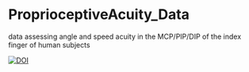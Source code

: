 # ProprioceptiveAcuity_Data
 data assessing angle and speed acuity in the MCP/PIP/DIP of the index finger of human subjects

[![DOI](https://zenodo.org/badge/361894954.svg)](https://zenodo.org/badge/latestdoi/361894954)
